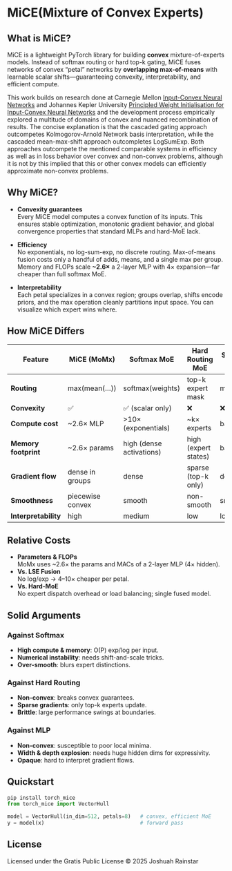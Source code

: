 # MiCE(Mixture of Convex Experts)

## What is MiCE?

MiCE is a lightweight PyTorch library for building **convex** mixture-of-experts models. Instead of softmax routing or hard top-k gating, MiCE fuses networks of convex “petal” networks by **overlapping max-of-means** with learnable scalar shifts—guaranteeing convexity, interpretability, and efficient compute.

This work builds on research done at Carnegie Mellon [Input-Convex Neural Networks](https://arxiv.org/abs/1609.07152) and Johannes Kepler University [Principled Weight Initialisation for Input-Convex Neural Networks](https://arxiv.org/abs/2312.12474) and the development process empirically explored a multitude of domains of convex and nuanced recombination of results. The concise explanation is that the cascaded gating approach outcompetes Kolmogorov-Arnold Network basis interpretation, while the cascaded mean-max-shift approach outcompletes LogSumExp. Both approaches outcompete the mentioned comparable systems in efficiency as well as in loss behavior over convex and non-convex problems, although it is not by this implied that this or other convex models can efficiently approximate non-convex problems. 

## Why MiCE?

- **Convexity guarantees**  
  Every MiCE model computes a convex function of its inputs.  This ensures stable optimization, monotonic gradient behavior, and global convergence properties that standard MLPs and hard-MoE lack.

- **Efficiency**  
  No exponentials, no log-sum-exp, no discrete routing.  Max-of-means fusion costs only a handful of adds, means, and a single max per group.  Memory and FLOPs scale **~2.6×** a 2-layer MLP with 4× expansion—far cheaper than full softmax MoE.

- **Interpretability**  
  Each petal specializes in a convex region; groups overlap, shifts encode priors, and the max operation cleanly partitions input space.  You can visualize which expert wins where.

## How MiCE Differs

| Feature               | MiCE (MoMx)         | Softmax MoE            | Hard Routing MoE      | Standard MLP         |
|-----------------------|---------------------|------------------------|-----------------------|----------------------|
| **Routing**           | max(mean(…))        | softmax(weights)       | top-k expert mask     | monolithic           |
| **Convexity**         | ✅                  | ✅ (scalar only)       | ❌                     | ❌                    |
| **Compute cost**      | ~2.6× MLP           | >10× (exponentials)    | ~k× experts           | baseline             |
| **Memory footprint**  | ~2.6× params        | high (dense activations)| high (expert states)  | baseline             |
| **Gradient flow**     | dense in groups     | dense                  | sparse (top-k only)   | dense                |
| **Smoothness**        | piecewise convex    | smooth                 | non-smooth            | smooth               |
| **Interpretability**  | high                | medium                 | low                   | low                  |

## Relative Costs

- **Parameters & FLOPs**  
  MoMx uses ~2.6× the params and MACs of a 2-layer MLP (4× hidden).  
- **Vs. LSE Fusion**  
  No log/exp → 4–10× cheaper per petal.  
- **Vs. Hard-MoE**  
  No expert dispatch overhead or load balancing; single fused model.

## Solid Arguments

### Against Softmax  
- **High compute & memory**: O(P) exp/log per input.  
- **Numerical instability**: needs shift-and-scale tricks.  
- **Over-smooth**: blurs expert distinctions.

### Against Hard Routing  
- **Non-convex**: breaks convex guarantees.  
- **Sparse gradients**: only top-k experts update.  
- **Brittle**: large performance swings at boundaries.

### Against MLP  
- **Non-convex**: susceptible to poor local minima.  
- **Width & depth explosion**: needs huge hidden dims for expressivity.  
- **Opaque**: hard to interpret gradient flows.

## Quickstart

```python
pip install torch_mice
from torch_mice import VectorHull

model = VectorHull(in_dim=512, petals=8)   # convex, efficient MoE
y = model(x)                               # forward pass

```
## License

Licensed under the Gratis Public License © 2025 Joshuah Rainstar
